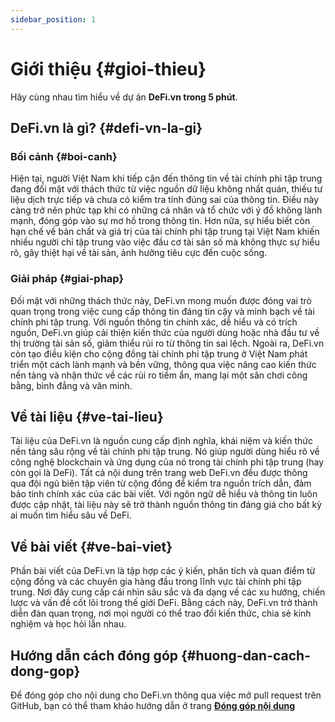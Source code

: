 ```yaml
---
sidebar_position: 1
---
```


# Giới thiệu {#gioi-thieu}

Hãy cùng nhau tìm hiểu về dự án **DeFi.vn trong 5 phút**.

## DeFi.vn là gì? {#defi-vn-la-gi}

### Bối cảnh {#boi-canh}

Hiện tại, người Việt Nam khi tiếp cận đến thông tin về tài chính phi tập trung đang đối mặt với thách thức từ việc nguồn dữ liệu không nhất quán, thiếu tư liệu dịch trực tiếp và chưa có kiểm tra tính đúng sai của thông tin. Điều này càng trở nên phức tạp khi có những cá nhân và tổ chức với ý đồ không lành mạnh, đóng góp vào sự mơ hồ trong thông tin. Hơn nữa, sự hiểu biết còn hạn chế về bản chất và giá trị của tài chính phi tập trung tại Việt Nam khiến nhiều người chỉ tập trung vào việc đầu cơ tài sản số mà không thực sự hiểu rõ, gây thiệt hại về tài sản, ảnh hưởng tiêu cực đến cuộc sống.

### Giải pháp {#giai-phap}

Đối mặt với những thách thức này, DeFi.vn mong muốn được đóng vai trò quan trọng trong việc cung cấp thông tin đáng tin cậy và minh bạch về tài chính phi tập trung. Với nguồn thông tin chính xác, dễ hiểu và có trích nguồn, DeFi.vn giúp cải thiện kiến thức của người dùng hoặc nhà đầu tư về thị trường tài sản số, giảm thiểu rủi ro từ thông tin sai lệch. Ngoài ra, DeFi.vn còn tạo điều kiện cho cộng đồng tài chính phi tập trung ở Việt Nam phát triển một cách lành mạnh và bền vững, thông qua việc nâng cao kiến thức nền tảng và nhận thức về các rủi ro tiềm ẩn, mang lại một sân chơi công bằng, bình đẳng và văn minh.

## Về tài liệu {#ve-tai-lieu}

Tài liệu của DeFi.vn là nguồn cung cấp định nghĩa, khái niệm và kiến thức nền tảng sâu rộng về tài chính phi tập trung. Nó giúp người dùng hiểu rõ về công nghệ blockchain và ứng dụng của nó trong tài chính phi tập trung (hay còn gọi là DeFi). Tất cả nội dung trên trang web DeFi.vn đều được thông qua đội ngũ biên tập viên từ cộng đồng để kiểm tra nguồn trích dẫn, đảm bảo tính chính xác của các bài viết. Với ngôn ngữ dễ hiểu và thông tin luôn được cập nhật, tài liệu này sẽ trở thành nguồn thông tin đáng giá cho bất kỳ ai muốn tìm hiểu sâu về DeFi.

## Về bài viết {#ve-bai-viet}

Phần bài viết của DeFi.vn là tập hợp các ý kiến, phân tích và quan điểm từ cộng đồng và các chuyên gia hàng đầu trong lĩnh vực tài chính phi tập trung. Nơi đây cung cấp cái nhìn sâu sắc và đa dạng về các xu hướng, chiến lược và vấn đề cốt lõi trong thế giới DeFi. Bằng cách này, DeFi.vn trở thành diễn đàn quan trọng, nơi mọi người có thể trao đổi kiến thức, chia sẻ kinh nghiệm và học hỏi lẫn nhau.

## Hướng dẫn cách đóng góp {#huong-dan-cach-dong-gop}
Để đóng góp cho nội dung cho DeFi.vn thông qua việc mở pull request trên GitHub, bạn có thể tham khảo hướng dẫn ở trang [**Đóng góp nội dung**](/huong-dan/dong-gop-noi-dung.md)